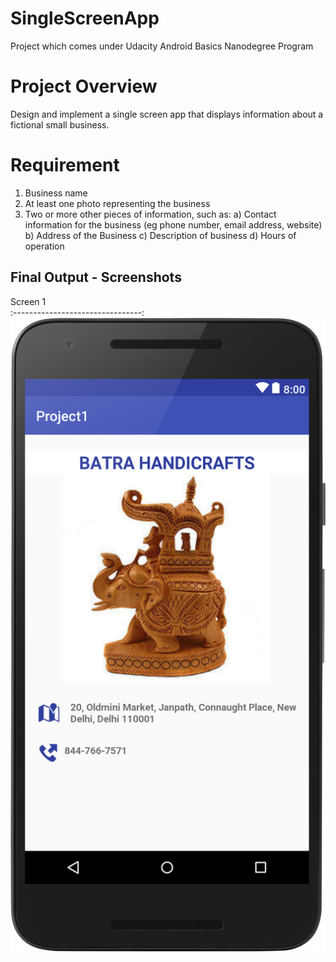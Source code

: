 # SingleScreenApp
Project which comes under Udacity Android Basics Nanodegree Program

# Project Overview
Design and implement a single screen app that displays information about a fictional small business.

# Requirement
1. Business name
2. At least one photo representing the business
3. Two or more other pieces of information, such as:
    a) Contact information for the business (eg phone number, email address, website)
    b) Address of the Business
    c) Description of business
    d) Hours of operation

## Final Output - Screenshots

Screen 1                          
:--------------------------------:
![](screen1.png)  

